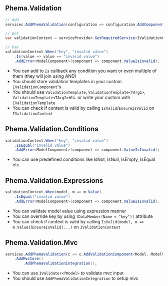 ## Phema.Validation
```csharp
// Add
services.AddPhemaValidation(configuration => configuration.AddComponent<Model, ModelValidationComponent>());

// Get
var validationContext = serviceProvider.GetRequiredService<IValidationContext>();

// Use
validationContext.When("key", "invalid value")
	.Is(value => value == "invalid value")
	.AddError<ModelComponent>(component => component.ValueIsInvalid);
```
- You can add to `Is` callback any condition you want or even multiple of them (they will join using AND)
- You should store validation templates in your custom `IValidationComponent`'s
- You should use `ValidationTemplate`, `ValidationTemplate<TArg1>`, `ValidationTemplate<TArg2>`etc. or write your custom with `IValidationTemplate`
- You can check if context is valid by calling `IsValid`/`EnsureIsValid` on `IValidationContext`

## Phema.Validation.Conditions
```csharp
validationContext.When("key", "invalid value")
	.IsEqual("invalid value")
	.AddError<ModelComponent>(component => component.ValueIsInvalid);
```
- You can use predefined conditions like IsNot, IsNull, IsEmpty, IsEqual etc.

## Phema.Validation.Expressions
```csharp
validationContext.When(model, m => m.Value)
	.IsEqual("invalid value")
	.AddError<ModelComponent>(component => component.ValueIsInvalid);
```

- You can validate model value using expression manner
- You can override key by using `[DataMember(Name = "key")]` attribute
- You can check if context is valid by calling `IsValid(model, m => m.Value)`/`EnsureIsValid(...)` on `IValidationContext`

## Phema.Validation.Mvc
```csharp
services.AddPhemaValidation(c => c.AddValidationComponent<Model, ModelValidation, ModelValidationComponent>())
	.AddMvcCore()
		.AddPhemaValidationIntegration();
```

- You can use `IValidator<TModel>` to validate mvc input
- You should use `AddPhemaValidationIntegration` to setup mvc